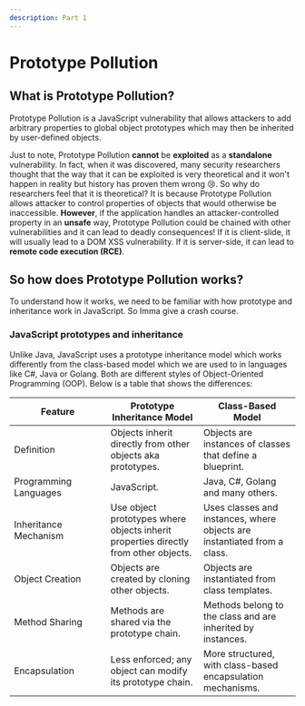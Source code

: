 ```yaml
---
description: Part 1
---
```


# Prototype Pollution

## What is Prototype Pollution?

Prototype Pollution is a JavaScript vulnerability that allows attackers to add arbitrary properties to global object prototypes which may then be inherited by user-defined objects.

Just to note, Prototype Pollution **cannot** be **exploited** as a **standalone** vulnerability. In fact, when it was discovered, many security researchers thought that the way that it can be exploited is very theoretical and it won't happen in reality but history has proven them wrong :cry:. So why do researchers feel that it is theoretical? It is because Prototype Pollution allows attacker to control properties of objects that would otherwise be inaccessible. **However**, if the application handles an attacker-controlled property in an **unsafe** way, Prototype Pollution could be chained with other vulnerabilities and it can lead to deadly consequences! If it is client-slide, it will usually lead to a DOM XSS vulnerability. If it is server-side, it can lead to **remote code execution (RCE)**.

## So how does Prototype Pollution works?

To understand how it works, we need to be familiar with how prototype and inheritance work in JavaScript. So Imma give a crash course.

### JavaScript prototypes and inheritance

Unlike Java, JavaScript uses a prototype inheritance model which works differently from the class-based model which we are used to in languages like C#, Java or Golang. Both are different styles of Object-Oriented Programming (OOP). Below is a table that shows the differences:

<table><thead><tr><th width="154">Feature</th><th>Prototype Inheritance Model</th><th>Class-Based Model</th></tr></thead><tbody><tr><td>Definition</td><td>Objects inherit directly from other objects aka prototypes.</td><td>Objects are instances of classes that define a blueprint.</td></tr><tr><td>Programming Languages</td><td>JavaScript.</td><td>Java, C#, Golang and many others.</td></tr><tr><td>Inheritance Mechanism</td><td>Use object prototypes where objects inherit properties directly from other objects.</td><td>Uses classes and instances, where objects are instantiated from a class.</td></tr><tr><td>Object Creation</td><td>Objects are created by cloning other objects.</td><td>Objects are instantiated from class templates.</td></tr><tr><td>Method Sharing</td><td>Methods are shared via the prototype chain.</td><td>Methods belong to the class and are inherited by instances.</td></tr><tr><td>Encapsulation</td><td>Less enforced; any object can modify its prototype chain.</td><td>More structured, with class-based encapsulation mechanisms.</td></tr></tbody></table>









